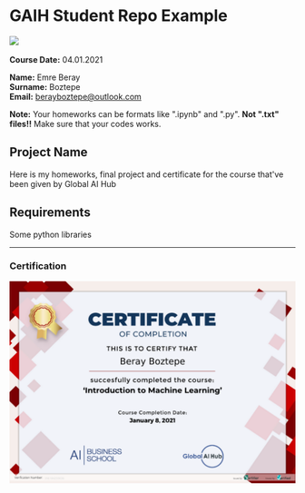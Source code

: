 # GAIH Student Repo Example
![](img/logo.png)

**Course Date:** 04.01.2021

**Name:** Emre Beray  
**Surname:** Boztepe  
**Email:** berayboztepe@outlook.com  

**Note:** Your homeworks can be formats like ".ipynb" and ".py". **Not ".txt" files!!** Make sure that your codes works.  

## Project Name
Here is my homeworks, final project and certificate for the course that've been given by Global AI Hub

## Requirements
Some python libraries

---

### Certification
![](img/396184259036.png)

